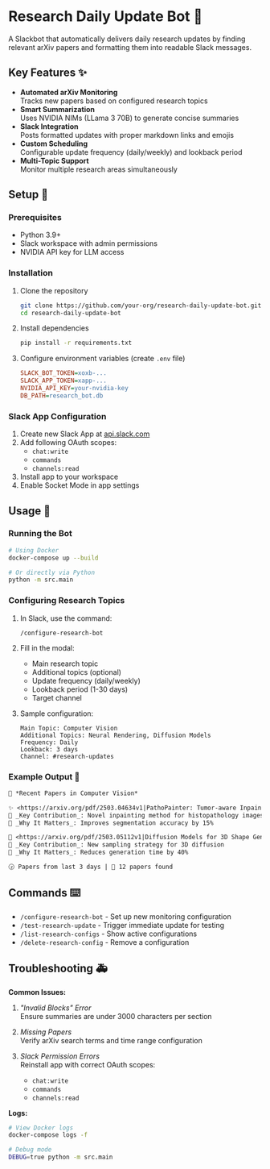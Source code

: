 # Research Daily Update Bot 🔬

A Slackbot that automatically delivers daily research updates by finding relevant arXiv papers and formatting them into readable Slack messages. 

## Key Features ✨
- **Automated arXiv Monitoring**  
   Tracks new papers based on configured research topics
- **Smart Summarization**  
   Uses NVIDIA NIMs (LLama 3 70B) to generate concise summaries
- **Slack Integration**  
   Posts formatted updates with proper markdown links and emojis
- **Custom Scheduling**  
   Configurable update frequency (daily/weekly) and lookback period
- **Multi-Topic Support**  
   Monitor multiple research areas simultaneously

## Setup 🔧

### Prerequisites
- Python 3.9+
- Slack workspace with admin permissions
- NVIDIA API key for LLM access

### Installation
1. Clone the repository
   ```bash
   git clone https://github.com/your-org/research-daily-update-bot.git
   cd research-daily-update-bot
   ```

2. Install dependencies
   ```bash
   pip install -r requirements.txt
   ```

3. Configure environment variables (create `.env` file)
   ```ini
   SLACK_BOT_TOKEN=xoxb-...
   SLACK_APP_TOKEN=xapp-...
   NVIDIA_API_KEY=your-nvidia-key
   DB_PATH=research_bot.db
   ```

### Slack App Configuration
1. Create new Slack App at [api.slack.com](https://api.slack.com/apps)
2. Add following OAuth scopes:
   - `chat:write`
   - `commands`
   - `channels:read`
3. Install app to your workspace
4. Enable Socket Mode in app settings

## Usage :rocket:

### Running the Bot
```bash
# Using Docker
docker-compose up --build

# Or directly via Python
python -m src.main
```

### Configuring Research Topics
1. In Slack, use the command:
   ```
   /configure-research-bot
   ```
2. Fill in the modal:
   - Main research topic
   - Additional topics (optional)
   - Update frequency (daily/weekly)
   - Lookback period (1-30 days)
   - Target channel

3. Sample configuration:
   ```plaintext
   Main Topic: Computer Vision
   Additional Topics: Neural Rendering, Diffusion Models
   Frequency: Daily
   Lookback: 3 days
   Channel: #research-updates
   ```

### Example Output 📑
```markdown
📖 *Recent Papers in Computer Vision*

✨ <https://arxiv.org/pdf/2503.04634v1|PathoPainter: Tumor-aware Inpainting>
📌 _Key Contribution_: Novel inpainting method for histopathology images
🔎 _Why It Matters_: Improves segmentation accuracy by 15%

📄 <https://arxiv.org/pdf/2503.05112v1|Diffusion Models for 3D Shape Generation>
📌 _Key Contribution_: New sampling strategy for 3D diffusion
🔎 _Why It Matters_: Reduces generation time by 40%

🕞 Papers from last 3 days | 🔢 12 papers found
```

## Commands ⌨️
- `/configure-research-bot` - Set up new monitoring configuration
- `/test-research-update` - Trigger immediate update for testing
- `/list-research-configs` - Show active configurations
- `/delete-research-config` - Remove a configuration

## Troubleshooting 🚑
**Common Issues:**
1. *"Invalid Blocks" Error*  
   Ensure summaries are under 3000 characters per section

2. *Missing Papers*  
   Verify arXiv search terms and time range configuration

3. *Slack Permission Errors*  
   Reinstall app with correct OAuth scopes:
   - `chat:write`
   - `commands`
   - `channels:read`

**Logs:**
```bash
# View Docker logs
docker-compose logs -f

# Debug mode
DEBUG=true python -m src.main
```
